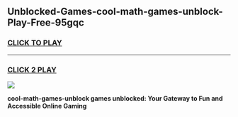 
## Unblocked-Games-cool-math-games-unblock-Play-Free-95gqc
<h3>
<a href="https://premium76.site?title=cool-math-games-unblock&ref=12A">CLICK TO PLAY</a></h3>
<hr>

<h3>
<a href="https://premium76.site?title=cool-math-games-unblock&ref=12A">CLICK 2 PLAY</a>
  
</h3>

<a href="https://premium76.site?title=cool-math-games-unblock&ref=12A"><img src="https://clearcache.store/games.png"></a>


**cool-math-games-unblock games unblocked: Your Gateway to Fun and Accessible Online Gaming**
